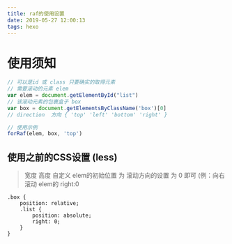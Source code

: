 ```yaml
---
title: raf的使用设置
date: 2019-05-27 12:00:13
tags: hexo 
---
```


# 使用须知

``` js
// 可以是id 或 class 只要确实的取得元素
// 需要滚动的元素 elem
var elem = document.getElementById("list")
// 该滚动元素的包裹盒子 box
var box = document.getElementsByClassName('box')[0] 
// direction  方向 { 'top' 'left' 'bottom' 'right' }

// 使用示例
forRaf(elem, box, 'top')
```

## 使用之前的CSS设置 (less)

> 宽度 高度 自定义
> elem的初始位置 为 滚动方向的设置 为 0 即可 (例：向右滚动 elem的 right:0

``` less
.box {
    position: relative;
    .list {
        position: absolute;
        right: 0;
    }
}

```